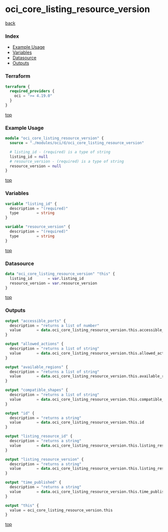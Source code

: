 # oci_core_listing_resource_version

[back](../oci.md)

### Index

- [Example Usage](#example-usage)
- [Variables](#variables)
- [Datasource](#datasource)
- [Outputs](#outputs)

### Terraform

```terraform
terraform {
  required_providers {
    oci = ">= 4.19.0"
  }
}
```

[top](#index)

### Example Usage

```terraform
module "oci_core_listing_resource_version" {
  source = "./modules/oci/d/oci_core_listing_resource_version"

  # listing_id - (required) is a type of string
  listing_id = null
  # resource_version - (required) is a type of string
  resource_version = null
}
```

[top](#index)

### Variables

```terraform
variable "listing_id" {
  description = "(required)"
  type        = string
}

variable "resource_version" {
  description = "(required)"
  type        = string
}
```

[top](#index)

### Datasource

```terraform
data "oci_core_listing_resource_version" "this" {
  listing_id       = var.listing_id
  resource_version = var.resource_version
}
```

[top](#index)

### Outputs

```terraform
output "accessible_ports" {
  description = "returns a list of number"
  value       = data.oci_core_listing_resource_version.this.accessible_ports
}

output "allowed_actions" {
  description = "returns a list of string"
  value       = data.oci_core_listing_resource_version.this.allowed_actions
}

output "available_regions" {
  description = "returns a list of string"
  value       = data.oci_core_listing_resource_version.this.available_regions
}

output "compatible_shapes" {
  description = "returns a list of string"
  value       = data.oci_core_listing_resource_version.this.compatible_shapes
}

output "id" {
  description = "returns a string"
  value       = data.oci_core_listing_resource_version.this.id
}

output "listing_resource_id" {
  description = "returns a string"
  value       = data.oci_core_listing_resource_version.this.listing_resource_id
}

output "listing_resource_version" {
  description = "returns a string"
  value       = data.oci_core_listing_resource_version.this.listing_resource_version
}

output "time_published" {
  description = "returns a string"
  value       = data.oci_core_listing_resource_version.this.time_published
}

output "this" {
  value = oci_core_listing_resource_version.this
}
```

[top](#index)